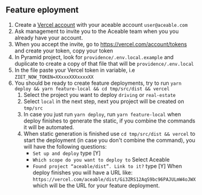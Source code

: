 ## Feature eployment
1. Create a [Vercel account](https://vercel.com/signup) with your aceable account `user@aceable.com` 
2. Ask management to invite you to the Aceable team when you you already have your account.
3. When you accept the invite, go to https://vercel.com/account/tokens and create your token, copy your token
4. In Pyramid project, look for `providence/.env.local.example` and duplicate to create a copy of that file that will be `providence/.env.local`
5. In the file paste your Vercel token in variable, i.e `ZIET_NOW_TOKEN=XXxxxXXXxxxxXX`
6. You should be ready to create feature deployments, try to run `yarn deploy && yarn feature-local && cd tmp/src/dist && vercel` 
	1.  Select the project you want to deploy `driving` or `real-estate`
	2. Select `local` in the next step, next you project will be created on `tmp/src`
	3. In case you just run `yarn deploy`, run `yarn feature-local` when deploy finishes to generate the static, if you combine the commands it will be automated.
	4. When static generation is finished use `cd tmp/src/dist && vercel` to start the deployment (in case you don't combine the command), you will have the following questions:
		- `Set up and deploy` type [Y]
		- `Which scope do you want to deploy to` Select Aceable
		- `Found project “aceable/dist”. Link to it?` type [Y]
	When deploy finishes you will have a URL like: `https://vercel.com/aceable/dist/Gi3ZRS12AqS9bc96PAJULmW4oJWX` which will be the URL for your feature deployment.
